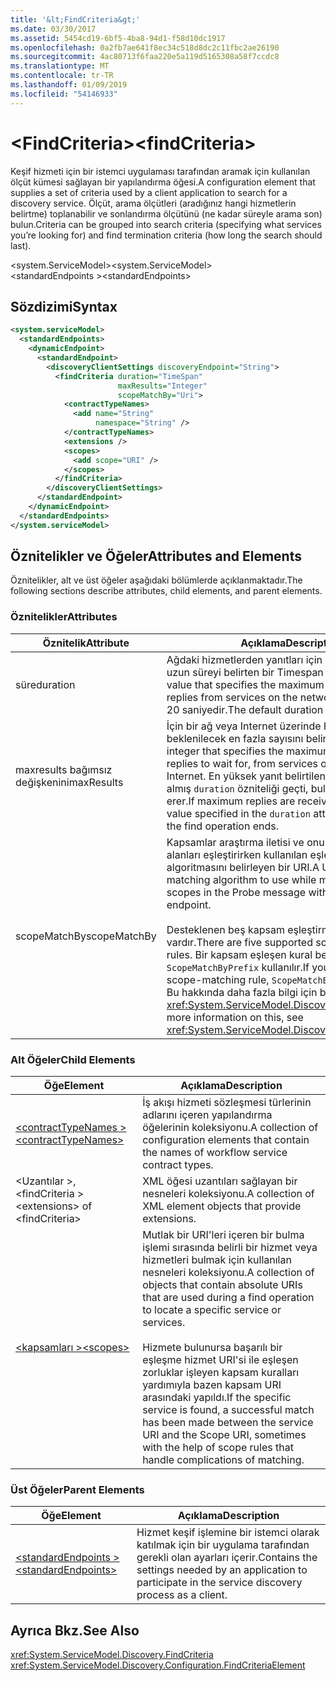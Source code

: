 ```yaml
---
title: '&lt;FindCriteria&gt;'
ms.date: 03/30/2017
ms.assetid: 5454cd19-6bf5-4ba8-94d1-f58d10dc1917
ms.openlocfilehash: 0a2fb7ae641f8ec34c518d8dc2c11fbc2ae26190
ms.sourcegitcommit: 4ac80713f6faa220e5a119d5165308a58f7ccdc8
ms.translationtype: MT
ms.contentlocale: tr-TR
ms.lasthandoff: 01/09/2019
ms.locfileid: "54146933"
---
```

# <a name="ltfindcriteriagt"></a><span data-ttu-id="85b45-102">&lt;FindCriteria&gt;</span><span class="sxs-lookup"><span data-stu-id="85b45-102">&lt;findCriteria&gt;</span></span>
<span data-ttu-id="85b45-103">Keşif hizmeti için bir istemci uygulaması tarafından aramak için kullanılan ölçüt kümesi sağlayan bir yapılandırma öğesi.</span><span class="sxs-lookup"><span data-stu-id="85b45-103">A configuration element that supplies a set of criteria used by a client application to search for a discovery service.</span></span> <span data-ttu-id="85b45-104">Ölçüt, arama ölçütleri (aradığınız hangi hizmetlerin belirtme) toplanabilir ve sonlandırma ölçütünü (ne kadar süreyle arama son) bulun.</span><span class="sxs-lookup"><span data-stu-id="85b45-104">Criteria can be grouped into search criteria (specifying what services you’re looking for) and find termination criteria (how long the search should last).</span></span>  
  
 <span data-ttu-id="85b45-105">\<system.ServiceModel></span><span class="sxs-lookup"><span data-stu-id="85b45-105">\<system.ServiceModel></span></span>  
<span data-ttu-id="85b45-106">\<standardEndpoints ></span><span class="sxs-lookup"><span data-stu-id="85b45-106">\<standardEndpoints></span></span>  
  
## <a name="syntax"></a><span data-ttu-id="85b45-107">Sözdizimi</span><span class="sxs-lookup"><span data-stu-id="85b45-107">Syntax</span></span>  
  
```xml  
<system.serviceModel>
  <standardEndpoints>
    <dynamicEndpoint>
      <standardEndpoint>
        <discoveryClientSettings discoveryEndpoint="String">
          <findCriteria duration="TimeSpan"
                        maxResults="Integer"
                        scopeMatchBy="Uri">
            <contractTypeNames>
              <add name="String"
                   namespace="String" />
            </contractTypeNames>
            <extensions />
            <scopes>
              <add scope="URI" />
            </scopes>
          </findCriteria>
        </discoveryClientSettings>
      </standardEndpoint>
    </dynamicEndpoint>
  </standardEndpoints>
</system.serviceModel>
```  
  
## <a name="attributes-and-elements"></a><span data-ttu-id="85b45-108">Öznitelikler ve Öğeler</span><span class="sxs-lookup"><span data-stu-id="85b45-108">Attributes and Elements</span></span>  
 <span data-ttu-id="85b45-109">Öznitelikler, alt ve üst öğeler aşağıdaki bölümlerde açıklanmaktadır.</span><span class="sxs-lookup"><span data-stu-id="85b45-109">The following sections describe attributes, child elements, and parent elements.</span></span>  
  
### <a name="attributes"></a><span data-ttu-id="85b45-110">Öznitelikler</span><span class="sxs-lookup"><span data-stu-id="85b45-110">Attributes</span></span>  
  
|<span data-ttu-id="85b45-111">Öznitelik</span><span class="sxs-lookup"><span data-stu-id="85b45-111">Attribute</span></span>|<span data-ttu-id="85b45-112">Açıklama</span><span class="sxs-lookup"><span data-stu-id="85b45-112">Description</span></span>|  
|---------------|-----------------|  
|<span data-ttu-id="85b45-113">süre</span><span class="sxs-lookup"><span data-stu-id="85b45-113">duration</span></span>|<span data-ttu-id="85b45-114">Ağdaki hizmetlerden yanıtları için beklenecek en uzun süreyi belirten bir Timespan değeri.</span><span class="sxs-lookup"><span data-stu-id="85b45-114">A Timespan value that specifies the maximum time to wait for replies from services on the network.</span></span> <span data-ttu-id="85b45-115">Varsayılan süre 20 saniyedir.</span><span class="sxs-lookup"><span data-stu-id="85b45-115">The default duration is 20 seconds.</span></span>|  
|<span data-ttu-id="85b45-116">maxresults bağımsız değişkenini</span><span class="sxs-lookup"><span data-stu-id="85b45-116">maxResults</span></span>|<span data-ttu-id="85b45-117">İçin bir ağ veya Internet üzerinde hizmetlerden beklenilecek en fazla sayısını belirten bir tamsayı.</span><span class="sxs-lookup"><span data-stu-id="85b45-117">An integer that specifies the maximum number of replies to wait for, from services on a network or the Internet.</span></span> <span data-ttu-id="85b45-118">En yüksek yanıt belirtilen değerden önce almış `duration` özniteliği geçti, bulma işlemi sona erer.</span><span class="sxs-lookup"><span data-stu-id="85b45-118">If maximum replies are received before the value specified in the `duration` attribute has elapsed, the find operation ends.</span></span>|  
|<span data-ttu-id="85b45-119">scopeMatchBy</span><span class="sxs-lookup"><span data-stu-id="85b45-119">scopeMatchBy</span></span>|<span data-ttu-id="85b45-120">Kapsamlar araştırma iletisi ve onun uç noktasında alanları eşleştirirken kullanılan eşleştirme algoritmasını belirleyen bir URI.</span><span class="sxs-lookup"><span data-stu-id="85b45-120">A URI that specify the matching algorithm to use while matching the scopes in the Probe message with that of the endpoint.</span></span><br /><br /> <span data-ttu-id="85b45-121">Desteklenen beş kapsam eşleştirme kuralları vardır.</span><span class="sxs-lookup"><span data-stu-id="85b45-121">There are five supported scope-matching rules.</span></span> <span data-ttu-id="85b45-122">Bir kapsam eşleşen kural belirtmezseniz `ScopeMatchByPrefix` kullanılır.</span><span class="sxs-lookup"><span data-stu-id="85b45-122">If you do not specify a scope-matching rule, `ScopeMatchByPrefix` is used.</span></span> <span data-ttu-id="85b45-123">Bu hakkında daha fazla bilgi için bkz <xref:System.ServiceModel.Discovery.FindCriteria>.</span><span class="sxs-lookup"><span data-stu-id="85b45-123">For more information on this, see <xref:System.ServiceModel.Discovery.FindCriteria>.</span></span>|  
  
### <a name="child-elements"></a><span data-ttu-id="85b45-124">Alt Öğeler</span><span class="sxs-lookup"><span data-stu-id="85b45-124">Child Elements</span></span>  
  
|<span data-ttu-id="85b45-125">Öğe</span><span class="sxs-lookup"><span data-stu-id="85b45-125">Element</span></span>|<span data-ttu-id="85b45-126">Açıklama</span><span class="sxs-lookup"><span data-stu-id="85b45-126">Description</span></span>|  
|-------------|-----------------|  
|[<span data-ttu-id="85b45-127">\<contractTypeNames ></span><span class="sxs-lookup"><span data-stu-id="85b45-127">\<contractTypeNames></span></span>](../../../../../docs/framework/configure-apps/file-schema/wcf/contracttypenames.md)|<span data-ttu-id="85b45-128">İş akışı hizmeti sözleşmesi türlerinin adlarını içeren yapılandırma öğelerinin koleksiyonu.</span><span class="sxs-lookup"><span data-stu-id="85b45-128">A collection of configuration elements that contain the names of workflow service contract types.</span></span>|  
|<span data-ttu-id="85b45-129">\<Uzantılar >, \<findCriteria ></span><span class="sxs-lookup"><span data-stu-id="85b45-129">\<extensions> of \<findCriteria></span></span>|<span data-ttu-id="85b45-130">XML öğesi uzantıları sağlayan bir nesneleri koleksiyonu.</span><span class="sxs-lookup"><span data-stu-id="85b45-130">A collection of XML element objects that provide extensions.</span></span>|  
|[<span data-ttu-id="85b45-131">\<kapsamları ></span><span class="sxs-lookup"><span data-stu-id="85b45-131">\<scopes></span></span>](../../../../../docs/framework/configure-apps/file-schema/wcf/scopes.md)|<span data-ttu-id="85b45-132">Mutlak bir URI'leri içeren bir bulma işlemi sırasında belirli bir hizmet veya hizmetleri bulmak için kullanılan nesneleri koleksiyonu.</span><span class="sxs-lookup"><span data-stu-id="85b45-132">A collection of objects that contain absolute URIs that are used during a find operation to locate a specific service or services.</span></span><br /><br /> <span data-ttu-id="85b45-133">Hizmete bulunursa başarılı bir eşleşme hizmet URI'si ile eşleşen zorluklar işleyen kapsam kuralları yardımıyla bazen kapsam URI arasındaki yapıldı.</span><span class="sxs-lookup"><span data-stu-id="85b45-133">If the specific service is found, a successful match has been made between the service URI and the Scope URI, sometimes with the help of scope rules that handle complications of matching.</span></span>|  
  
### <a name="parent-elements"></a><span data-ttu-id="85b45-134">Üst Öğeler</span><span class="sxs-lookup"><span data-stu-id="85b45-134">Parent Elements</span></span>  
  
|<span data-ttu-id="85b45-135">Öğe</span><span class="sxs-lookup"><span data-stu-id="85b45-135">Element</span></span>|<span data-ttu-id="85b45-136">Açıklama</span><span class="sxs-lookup"><span data-stu-id="85b45-136">Description</span></span>|  
|-------------|-----------------|  
|[<span data-ttu-id="85b45-137">\<standardEndpoints ></span><span class="sxs-lookup"><span data-stu-id="85b45-137">\<standardEndpoints></span></span>](../../../../../docs/framework/configure-apps/file-schema/wcf/standardendpoints.md)|<span data-ttu-id="85b45-138">Hizmet keşif işlemine bir istemci olarak katılmak için bir uygulama tarafından gerekli olan ayarları içerir.</span><span class="sxs-lookup"><span data-stu-id="85b45-138">Contains the settings needed by an application to participate in the service discovery process as a client.</span></span>|  
  
## <a name="see-also"></a><span data-ttu-id="85b45-139">Ayrıca Bkz.</span><span class="sxs-lookup"><span data-stu-id="85b45-139">See Also</span></span>  
 <xref:System.ServiceModel.Discovery.FindCriteria>  
 <xref:System.ServiceModel.Discovery.Configuration.FindCriteriaElement>
